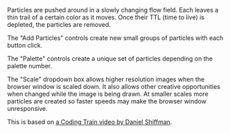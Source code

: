 
[//]: # (gen-title: Noise Flow Field - philthompson.me)

[//]: # (gen-keywords: perlin noise, noise, visualization, computer art)

[//]: # (gen-description: Art generated with Perlin Noise using p5.js")

[//]: # (gen-meta-end)

<style>
\#controls > * {
   	margin: 0.2rem;
}
\#controls2 > * {
   	margin: 0.2rem;
}
\#controls3 > * {
	margin: 0.2rem 0.5rem 0.2rem 0.5rem;
}
</style>
<script src="../p5-v1.9.0.min.js"></script>
<script>

let browserWindowScale = 1.0; // shrink browser window to say 50% (0.5) for higher-resolution output
let vectorGridNoiseIncrZ = 0.002 / browserWindowScale;
let vectorNoiseScale = 0.01 * browserWindowScale;
let noiseZ = 0.0;
const killAfterFrameCount = 10000;
let fpsSpan;
let statusSpan;
let fpsMultipleSelect;
let fpsMultiple = 1;
let ttlSelect;
let newParticleTtl = 1000;
let bgSelect;
let bgColor;

const particles = [];

let randomColorH = 0;
let particleSeed;
let usedPaletteNumber;
let palettePreview;

// based on https://martin.ankerl.com/2009/12/09/how-to-create-random-colors-programmatically/
// yes, p5.js has HSV mode, but i'm more interested in implementing
//   this myself to see how it works
function getNewRandomColor(sat, val) {
	const convertHsvToRgb = function(h, s, v) {
		const hInt = parseInt(h * 6.0);
		const f = (h * 6.0) - parseFloat(hInt);
		const p = v * (1 - s);
		const q = v * (1 - (f * s));
		const t = v * (1 - ((1 - f) * s));
		let r, g, b;
		if        (hInt == 0) {
			r = v; g = t; b = p;
		} else if (hInt == 1) {
			r = q; g = v; b = p;
		} else if (hInt == 2) {
			r = p; g = v; b = t;
		} else if (hInt == 3) {
			r = p; g = q; b = v;
		} else if (hInt == 4) {
			r = t; g = p; b = v;
		} else {
			r = v; g = p; b = q;
		}
		return [parseInt(r * 256), parseInt(g * 256), parseInt(b * 256)];
	};
	const goldenRatioConjugate = 0.618033988749895;
	randomColorH += goldenRatioConjugate;
	randomColorH = randomColorH % 1.0;
	return convertHsvToRgb(randomColorH, sat, val);
}

function resizeAndRepaint() {
	usedPaletteNumber = false;
	const newWidth = windowWidth - 40;
	const newHeight = (newWidth / 4) * 3;
	resizeCanvas(newWidth, newHeight);
	background(bgColor);
}

function setup() {
	bgColor = color(255);
	const controls = select('#controls');
	const controls2 = select('#controls2');
	const controls3 = select('#controls3');
	let c = createCanvas(1200, 800);
	let saveCanvasButton = createButton('Save Image');
	saveCanvasButton.mousePressed(function() {
		const dateStr = (new Date()).toISOString().split('.')[0].replaceAll(':', '') + 'Z';
		const paletteStr = usedPaletteNumber === false ? '' : ('-palette' + usedPaletteNumber);
		saveCanvas('noise-flow' + paletteStr + '-' + dateStr + '.png');
	});
	controls2.child(saveCanvasButton);
	saveCanvasButton.style('float', 'left');
	let addParticlesControlsLabel = createElement('span');
	controls.child(addParticlesControlsLabel);
	addParticlesControlsLabel.html("Add Particles:");
	let addBlackButton = createButton('Black');
	addBlackButton.mousePressed(function() {
		addParticles(100, color(0, 2), newParticleTtl);
	});
	controls.child(addBlackButton);
	let addWhiteButton = createButton('White');
	addWhiteButton.mousePressed(function() {
		addParticles(100, color(255, 2), newParticleTtl);
	});
	controls.child(addWhiteButton);
	let addRedButton = createButton('Red');
	addRedButton.mousePressed(function() {
		addParticles(100, color(255, 0, 0, 2), newParticleTtl);
	});
	controls.child(addRedButton);
	let addBlueButton = createButton('Blue');
	addBlueButton.mousePressed(function() {
		addParticles(100, color(0, 0, 255, 2), newParticleTtl);
	});
	controls.child(addBlueButton);
	let addGreenButton = createButton('Green');
	addGreenButton.mousePressed(function() {
		addParticles(100, color(0, 255, 0, 2), newParticleTtl);
	});
	controls.child(addGreenButton);
	fpsSpan = createElement('span');
	fpsSpan.style('float', 'right');
	controls3.child(fpsSpan);
	statusSpan = createElement('span');
	statusSpan.style('float', 'left');
	controls3.child(statusSpan);
	////-////-////-////-////-////-////-////-////-////-////
	fpsMultipleSelect = createSelect();
	fpsMultipleSelect.option('1x Speed', 1);
	fpsMultipleSelect.option('5x Speed', 5);
	fpsMultipleSelect.option('10x Speed', 10);
	fpsMultipleSelect.option('20x Speed', 20);
	fpsMultipleSelect.option('50x Speed', 50);
	fpsMultipleSelect.option('100x Speed', 100);
	controls2.child(fpsMultipleSelect);
	fpsMultipleSelect.selected(fpsMultiple);
	fpsMultipleSelect.changed(function() {
		fpsMultiple = parseInt(fpsMultipleSelect.value());
	});
	fpsMultipleSelect.style('float', 'left');
	////-////-////-////-////-////-////-////-////-////-////
	let resizeButton = createButton('Resize/Repaint');
	resizeButton.mousePressed(resizeAndRepaint);
	controls2.child(resizeButton);
	resizeButton.style('float', 'right');
	////-////-////-////-////-////-////-////-////-////-////
	scaleSelect = createSelect();
	scaleSelect.option('1000% Scale', 10.0);
	scaleSelect.option('500% Scale', 5.0);
	scaleSelect.option('200% Scale', 2.0);
	scaleSelect.option('100% Scale', 1.0);
	scaleSelect.option('90% Scale', 0.9);
	scaleSelect.option('80% Scale', 0.8);
	scaleSelect.option('67% Scale', 0.67);
	scaleSelect.option('50% Scale', 0.5);
	scaleSelect.option('30% Scale', 0.3);
	scaleSelect.option('10% Scale', 0.1);
	scaleSelect.option('5% Scale', 0.05);
	scaleSelect.option('1% Scale', 0.01);
	controls2.child(scaleSelect);
	scaleSelect.selected(1.0);
	scaleSelect.changed(function() {
		browserWindowScale = parseFloat(scaleSelect.value());
		if (browserWindowScale < 1.0) {
			fpsMultipleSelect.selected(1);
		}
		vectorGridNoiseIncrZ = 0.002 / browserWindowScale;
		vectorNoiseScale = 0.01 * browserWindowScale;
		strokeWeight(2.0 / browserWindowScale);
	});
	scaleSelect.style('float', 'right');
	////-////-////-////-////-////-////-////-////-////-////
	ttlSelect = createSelect();
	ttlSelect.option('TTL = 100', 100);
	ttlSelect.option('TTL = 500', 500);
	ttlSelect.option('TTL = 1000', 1000);
	ttlSelect.option('TTL = 5000', 5000);
	ttlSelect.option('TTL = 10000', 10000);
	ttlSelect.option('TTL = 50000', 50000);
	controls.child(ttlSelect);
	ttlSelect.selected(newParticleTtl);
	ttlSelect.changed(function() {
		newParticleTtl = parseInt(ttlSelect.value());
	});
	let paletteControlsLabel = createElement('span');
	controls2.child(paletteControlsLabel);
	paletteControlsLabel.html("Palette:");
	particleSeed = createInput(22, 'number');
	controls2.child(particleSeed);
	particleSeed.size(100);
	particleSeed.changed(updatePalettePreview);
	particleSeed.input(updatePalettePreview);
	let restartWithNumericSeed = createButton('Restart with Palette');
	restartWithNumericSeed.mousePressed(restart);
	controls2.child(restartWithNumericSeed);
	bgSelect = createSelect();
	bgSelect.option('White Background', 255);
	bgSelect.option('Black Background', 0);
	controls2.child(bgSelect);
	bgSelect.selected(255);
	bgSelect.changed(function() {
		bgColor = color(parseInt(bgSelect.value()));
	});
	palettePreviewLabel = createElement('span');
	controls3.child(palettePreviewLabel);
	palettePreviewLabel.html('Palette Preview:');
	palettePreview = createElement('span');
	controls3.child(palettePreview);
	palettePreview.style('font-size', '1.8rem')
	resizeAndRepaint();
	select('div.wrap').style('max-width', 'inherit');
	strokeWeight(2.0 / browserWindowScale);
	strokeJoin(MITER);
	addParticles(1000, color(0, 0, 0, 2), killAfterFrameCount);
	frameRate(500);
	updatePalettePreview();
}

function updatePalettePreview() {
	palettePreview.style('background-color', 'rgb(' + bgColor + ',' + bgColor + ',' + bgColor + ')');
	palettePreview.html('');
	const colors = generateParticlesAndPaletteFromSeed(true);
	for (const c of colors) {
		palettePreview.html(palettePreview.html() + '<span style="color:rgb(' + c[0] + ',' + c[1] + ',' + c[2] + ');">■&nbsp;</span>');
	}
}

function generateParticlesAndPaletteFromSeed(shouldPreviewOnly) {
	const paletteColors = [];
	const theSeed = parseInt(particleSeed.value());
	randomSeed(theSeed);
	if (!shouldPreviewOnly) {
		usedPaletteNumber = theSeed;
	}
	const darkColors = random(1,3);
	const medColors = random(1,3);
	const lightColors = random(1,3);
	const saturation = random(0.2, 1.0);
	for (let i = 0; i < darkColors; i++) {
		const c = getNewRandomColor(saturation, random(0.1, 0.3));
		paletteColors.push(c);
		addParticles(random(200,1000), color(c[0], c[1], c[2], 2), random(1000,5000), shouldPreviewOnly);
	}
	for (let i = 0; i < medColors; i++) {
		const c = getNewRandomColor(saturation, random(0.4, 0.7));
		paletteColors.push(c);
		addParticles(random(200,1000), color(c[0], c[1], c[2], 2), random(1000,5000), shouldPreviewOnly);
	}
	for (let i = 0; i < lightColors; i++) {
		const c = getNewRandomColor(saturation, random(0.8, 1.0));
		paletteColors.push(c);
		addParticles(random(200,1000), color(c[0], c[1], c[2], 2), random(1000,5000), shouldPreviewOnly);
	}
	return paletteColors;
}

// using an integer seed, generate a palette and some dark, medium, and light colors
// good palettes:
// 11   - pastel
// 17 - earth tones with purple
// 28 - white/purple/coral (good on black)
// 30 - blue/green
// 37 - pale green
// 529 - fairly bright rainbow-ish
// 999 - big palette
// 1100 - earth tones
function restart() {
	randomColorH = 0.0;
	particles.length = 0;
	resizeAndRepaint();
	generateParticlesAndPaletteFromSeed(false);
}

function addParticles(number, color, ttl, shouldPreviewOnly = false) {
	if (shouldPreviewOnly) {
		return;
	}
	for (let i = 0; i < parseInt(number / browserWindowScale); i++) {
		particles.push(new Particle(color, parseInt(ttl / browserWindowScale)));
	}
	if (statusSpan.html().includes("done")) {
		statusSpan.html("<small></small>");
	}
	loop();
}

function draw() {
	for (let i = 0; i < fpsMultiple; i++) {
		let anyAlive = false;
		for (let p of particles) {
			if (p.dead) {
				continue;
			}
			anyAlive = true;
			const angleAtPos = noise(
				p.pos.x * vectorNoiseScale,
				p.pos.y * vectorNoiseScale,
				noiseZ) * TWO_PI;
			p.applyForce(p5.Vector.fromAngle(angleAtPos));
			p.update();
			p.show();
		}
		noiseZ += vectorGridNoiseIncrZ;
		if (!anyAlive) {
			console.log("stopping after frame count [" + frameCount + "]");
			noLoop();
			particles.length = 0; // a way to clear a const array
			statusSpan.html("<small>done</small>");
			fpsSpan.html("<small>- fps</small>");
		}
		if (frameCount % 200 == 0) {
			let ttlMax = 0;
			let particlesCount = 0;
			for (let p of particles) {
				if (p.dead) {
					continue;
				}
				particlesCount++;
				if (p.ttl > ttlMax) {
					ttlMax = p.ttl;
				}
			}
			statusSpan.html("<small>TTL: " + (ttlMax).toLocaleString() + " - particles: " + (particlesCount).toLocaleString() + "</small>");
			fpsSpan.html("<small>" + round(frameRate() * fpsMultiple, 0) + " fps</small>");
		}
	}
}

class Particle {

	constructor(color, ttl) {
		this.color = color;
		this.ttl = ttl;
		this.pos = createVector(random(width), random(height));
		this.vel = createVector(0.0, 0.0);
		this.acc = createVector(0.0, 0.0);
		this.prev = this.pos.copy();
		this.dead = false;
	}

	updatePrev() {
		this.prev.x = this.pos.x;
		this.prev.y = this.pos.y;
	}

	update() {
		this.ttl--;
		this.updatePrev();

		// slow proportionally to speed squared
		// max speed is still slightly too high (gaps in line), so increase from 0.1 to 0.152
		let slow = this.vel.copy();
		slow.mag((slow.mag() * slow.mag()) * 0.1);
		this.vel.sub(slow);
		//this.vel.sub(p5.Vector.mult(this.vel, 0.152));
		this.vel.add(this.acc);
		this.pos.add(this.vel);
		this.acc.mult(0.0);

		if (this.pos.x > width) {
			this.pos.x = 0;
			this.updatePrev();
			if (this.ttl <= 0) {
				this.dead = true;
			}
		} else if (this.pos.x < 0) {
			this.pos.x = width;
			this.updatePrev();
			if (this.ttl <= 0) {
				this.dead = true;
			}
		}
		if (this.pos.y > height) {
			this.pos.y = 0;
			this.updatePrev();
			if (this.ttl <= 0) {
				this.dead = true;
			}
		} else if (this.pos.y < 0) {
			this.pos.y = height;
			this.updatePrev();
			if (this.ttl <= 0) {
				this.dead = true;
			}
		}
	}

	applyForce(forceVec) {
		this.acc.add(forceVec);
	}

	show() {
		stroke(this.color);
		//point(this.pos.x, this.pos.y);
		// overlapping line ends create visible "dots" all along the lines
		//line(this.pos.x, this.pos.y, this.prev.x, this.prev.y);
		// shrink the line a little to avoid the dots -- this has to be fine-tuned
		//   with the force that slows particles down to also eliminate gaps
		//   between these line segments
		const lineBeg = p5.Vector.lerp(this.pos, this.prev, 0.09);
		const lineEnd = p5.Vector.lerp(this.pos, this.prev, 0.91);
		line(lineBeg.x, lineBeg.y, lineEnd.x, lineEnd.y);
	}
}

</script>
<main style="text-align:center;"></main>
<div id="controls" style="text-align:center; font-size:1.1rem; margin-bottom:0.3rem;"></div>
<div id="controls2" style="text-align:center; font-size:1.1rem; margin-bottom:0.3rem;"></div>
<div id="controls3" style="text-align:center; font-size:1.1rem;"></div>
<div style="max-width: 52rem;margin-left: auto;margin-right: auto;">
<p>Particles are pushed around in a slowly changing flow field.  Each leaves a thin
trail of a certain color as it moves.  Once their TTL (time to live) is depleted,
the particles are removed.</p>
<p>The "Add Particles" controls create new small groups of particles with each button click.</p>
<p>The "Palette" controls create a unique set of particles depending on the palette number.</p>
<p>The "Scale" dropdown box allows higher resolution images when the browser window is scaled down.
It also allows other creative opportunities when changed while the image is being drawn.  At smaller
scales more particles are created so faster speeds may make the browser window unresponsive.</p>
<p>This is based on
<a target="_blank" href="https://www.youtube.com/watch?v=BjoM9oKOAKY">a Coding Train video by Daniel Shiffman</a>.</p>
</div>